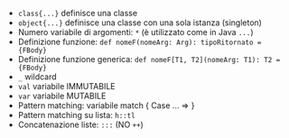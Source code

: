 - `class{...}` definisce una classe
- `object{...}` definisce una classe con una sola istanza (singleton)
- Numero variabile di argomenti:  `*` (è utilizzato come in Java `...`) 
- Definizione funzione: 
`def nomeF(nomeArg: Arg): tipoRitornato = {FBody}`
- Definizione funzione generica: 
`def nomeF[T1, T2](nomeArg: T1): T2 = {FBody}`
- `_` wildcard
- `val` variabile IMMUTABILE
- `var` variabile MUTABILE
- Pattern matching:
variabile match {
		Case ... =>
}
- Pattern matching su lista: `h::tl`
- Concatenazione liste: `:::` (NO `++`)